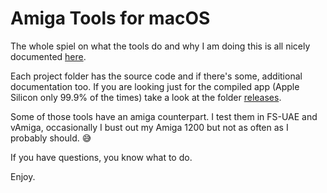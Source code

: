 # Amiga Tools for macOS

The whole spiel on what the tools do and why I am doing this is all nicely
documented [here](https://ginnov.github.io/littlethings/).

Each project folder has the source code and if there's some, additional documentation too. If you are looking just for the compiled app (Apple Silicon only 99.9% of the times) take a look at the folder [releases](https://github.com/GINNOV/littlethings/tree/master/Amiga/Tools/releases).

Some of those tools have an amiga counterpart. I test them in FS-UAE and vAmiga, occasionally I bust out my Amiga 1200 but not as often as I probably should. 😅

If you have questions, you know what to do.

Enjoy.